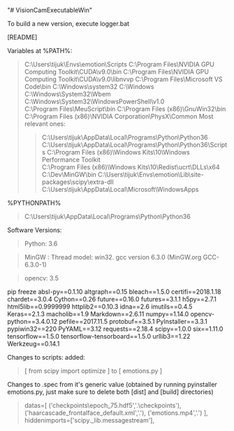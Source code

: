 "# VisionCamExecutableWin" 

To build a new version, execute logger.bat

[README]

Variables at %PATH%:
> C:\Users\tijuk\Envs\emotion\Scripts
> C:\Program Files\NVIDIA GPU Computing Toolkit\CUDA\v9.0\bin
> C:\Program Files\NVIDIA GPU Computing Toolkit\CUDA\v9.0\libnvvp
> C:\Program Files\Microsoft VS Code\bin
> C:\Windows\system32
> C:\Windows
> C:\Windows\System32\Wbem
> C:\Windows\System32\WindowsPowerShell\v1.0\
> C:\Program Files\MeuScript\bin
> C:\Program Files (x86)\GnuWin32\bin
> C:\Program Files (x86)\NVIDIA Corporation\PhysX\Common
Most relevant ones:
>> C:\Users\tijuk\AppData\Local\Programs\Python\Python36
>> C:\Users\tijuk\AppData\Local\Programs\Python\Python36\Scripts
>> C:\Program Files (x86)\Windows Kits\10\Windows Performance Toolkit\
>> C:\Program Files (x86)\Windows Kits\10\Redist\ucrt\DLLs\x64
>> C:\Dev\MinGW\bin
>> C:\Users\tijuk\Envs\emotion\Lib\site-packages\scipy\extra-dll
>> C:\Users\tijuk\AppData\Local\Microsoft\WindowsApps

%PYTHONPATH%
> C:\Users\tijuk\AppData\Local\Programs\Python\Python36

Software Versions:
> Python: 3.6

> MinGW : Thread model: win32. gcc version 6.3.0 (MinGW.org GCC-6.3.0-1)

> opencv: 3.5

pip freeze
absl-py==0.1.10
altgraph==0.15
bleach==1.5.0
certifi==2018.1.18
chardet==3.0.4
Cython==0.26
future==0.16.0
futures==3.1.1
h5py==2.7.1
html5lib==0.9999999
httplib2==0.10.3
idna==2.6
imutils==0.4.5
Keras==2.1.3
macholib==1.9
Markdown==2.6.11
numpy==1.14.0
opencv-python==3.4.0.12
pefile==2017.11.5
protobuf==3.5.1
PyInstaller==3.3.1
pypiwin32==220
PyYAML==3.12
requests==2.18.4
scipy==1.0.0
six==1.11.0
tensorflow==1.5.0
tensorflow-tensorboard==1.5.0
urllib3==1.22
Werkzeug==0.14.1

Changes to scripts:
added:
> [ from scipy import optimize ] to [ emotions.py ]

Changes to .spec from it's generic value (obtained by running pyinstaller emotions.py,
just make sure to delete both [dist] and [build] directories)

> datas=[
    ('checkpoints\\epoch_75.hdf5','.\\checkpoints'),
    ('haarcascade_frontalface_default.xml','.'),
    ('emotions.mp4','.')
    ],
> hiddenimports=['scipy._lib.messagestream'],

